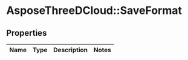 # AsposeThreeDCloud::SaveFormat

## Properties
Name | Type | Description | Notes
------------ | ------------- | ------------- | -------------


